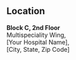 
## Location

**Block C, 2nd Floor**  
Multispeciality Wing,  
[Your Hospital Name],  
[City, State, Zip Code]